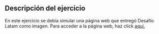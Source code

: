 ## Descripción del ejercicio

En este ejercicio se debía simular una página web que entregó Desafío Latam como imagen. Para acceder a la página web, haz click [aquí.](https://valegutierrez.github.io/Kuzco-page/)
